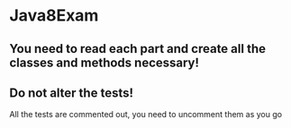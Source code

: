 # Java8Exam

## You need to read each part and create all the classes and methods necessary!

## Do not alter the tests!

All the tests are commented out, you need to uncomment them as you go
